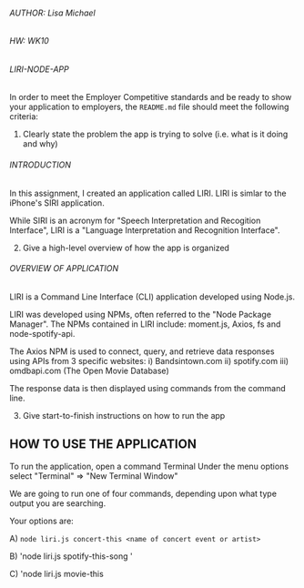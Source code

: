 ###### AUTHOR: Lisa Michael
###### HW: WK10 
###### LIRI-NODE-APP


In order to meet the Employer Competitive standards and be ready to show your application to employers, the `README.md` file should meet the following criteria:

1. Clearly state the problem the app is trying to solve (i.e. what is it doing and why)

###### INTRODUCTION
In this assignment, I created an application called LIRI. LIRI is simlar to the iPhone's SIRI application.  

While SIRI is an acronym for "Speech Interpretation and Recogition Interface", LIRI is a "Language Interpretation and Recognition Interface".

2. Give a high-level overview of how the app is organized

###### OVERVIEW OF APPLICATION 
LIRI is a Command Line Interface (CLI) application developed using Node.js.

LIRI was developed using NPMs, often referred to the "Node Package Manager". The NPMs contained in LIRI include: moment.js, Axios, fs and node-spotify-api. 

The Axios NPM is used to connect, query, and retrieve data responses using APIs from 3 specific websites:
i) Bandsintown.com 
ii) spotify.com
iii) omdbapi.com (The Open Movie Database)

The response data is then displayed using commands from the command line.


3. Give start-to-finish instructions on how to run the app

## HOW TO USE THE APPLICATION
To run the application, open a command Terminal 
Under the menu options select "Terminal" => "New Terminal Window"

We are going to run one of four commands, depending upon what type output you are searching.

Your options are: 

A) `node liri.js concert-this <name of concert event or artist>`
    
B) 'node liri.js spotify-this-song <name of song track>'
    
C) 'node liri.js movie-this <title of movie>'
    
D) node liri.js do-what-it-says 
    

## OPTION A: *node liri.js concert-this <name of concert event or artist>*

Example command: 
node liri.js concert-this Taylor Swift 

The command will query the bandsintown.com website.
The response returned back from the "concert-this" CLI will return: 
* Name of the venue
* Venue location
* Date of the Event (using the format this as "MM/DD/YYYY")



## OPTION B: *node liri.js spotify-this-song <name of song track>*

Example command: 
node liri.js spotify-this-song Stairway to Heaven

The command will query the spotify.com website.
The response returned back from the "spotify-this-song" CLI will return: 

* Artist(s)
* The song's name
* A preview link of the song from Spotify
* The album that the song is from

##### NOTE: If no artist name is specified, the default response will display the song "The Sign" by the artist "Ace of Base". 

## OPTION C: *node liri.js movie-this <title of movie>*

Example command: 
node liri.js movie this Terminiator

The response returned back from the "movie-this" CLI will return: 

* Title of the movie.
* Year the movie came out.
* IMDB Rating of the movie.
* Rotten Tomatoes Rating of the movie.
* Country where the movie was produced.
* Language of the movie.
* Plot of the movie.
* Actors in the movie.

###### NOTE: If the user does NOT include a movie name in the command, the CLI will output data for the movie 'Mr. Nobody.'

## OPTION D: *node liri.js do-what-it-says*

4. Include screenshots, gifs or videos of the app functioning
5. Contain a link to a deployed version of the app
6. Clearly list the technologies used in the app
7. State your role in the app development